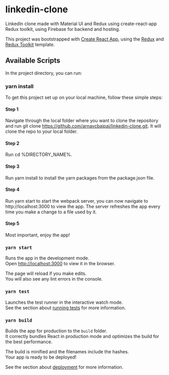 # linkedin-clone
LinkedIn clone made with Material UI and Redux using create-react-app Redux toolkit, using Firebase for backend and hosting.

This project was bootstrapped with [Create React App](https://github.com/facebook/create-react-app), using the [Redux](https://redux.js.org/) and [Redux Toolkit](https://redux-toolkit.js.org/) template.

## Available Scripts

In the project directory, you can run:

### yarn install

To get this project set up on your local machine, follow these simple steps:

#### Step 1
Navigate through the local folder where you want to clone the repository and run
git clone https://github.com/arnavcbajpai/linkedin-clone.git. It will clone the repo to your local folder.
#### Step 2
Run cd %DIRECTORY_NAME%.
#### Step 3
Run yarn install to install the yarn packages from the package.json file.
#### Step 4
Run yarn start to start the webpack server, you can now navigate to http://localhost:3000 to view the app. The server refreshes the app every time you make a change to a file used by it.
#### Step 5
Most important, enjoy the app!

### `yarn start`

Runs the app in the development mode.<br />
Open [http://localhost:3000](http://localhost:3000) to view it in the browser.

The page will reload if you make edits.<br />
You will also see any lint errors in the console.

### `yarn test`

Launches the test runner in the interactive watch mode.<br />
See the section about [running tests](https://facebook.github.io/create-react-app/docs/running-tests) for more information.

### `yarn build`

Builds the app for production to the `build` folder.<br />
It correctly bundles React in production mode and optimizes the build for the best performance.

The build is minified and the filenames include the hashes.<br />
Your app is ready to be deployed!

See the section about [deployment](https://facebook.github.io/create-react-app/docs/deployment) for more information.